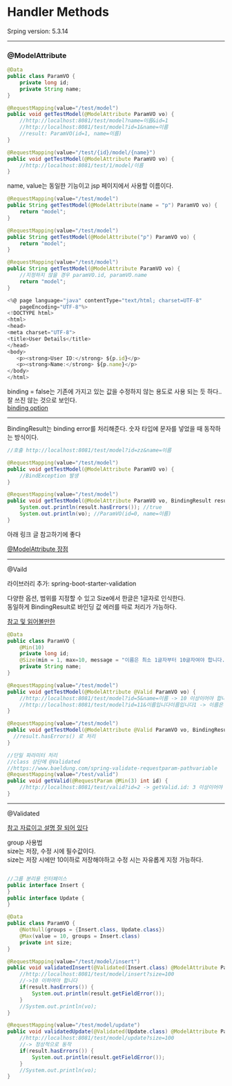 # Handler Methods

Srping version: 5.3.14

---

### @ModelAttribute

```java
@Data
public class ParamVO {
    private long id;
    private String name;
}

@RequestMapping(value="/test/model")
public void getTestModel(@ModelAttribute ParamVO vo) {
    //http://localhost:8081/test/model?name=이름&id=1
    //http://localhost:8081/test/model?id=1&name=이름
    //result: ParamVO(id=1, name=이름)
}

@RequestMapping(value="/test/{id}/model/{name}")
public void getTestModel(@ModelAttribute ParamVO vo) {
    //http://localhost:8081/test/1/model/이름
}
```

name, value는 동일한 기능이고 jsp 페이지에서 사용할 이름이다.

```java
@RequestMapping(value="/test/model")
public String getTestModel(@ModelAttribute(name = "p") ParamVO vo) {
    return "model";
}

@RequestMapping(value="/test/model")
public String getTestModel(@ModelAttribute("p") ParamVO vo) {
    return "model";
}

@RequestMapping(value="/test/model")
public String getTestModel(@ModelAttribute ParamVO vo) {
    //지정하지 않을 경우 paramVO.id, paramVO.name
    return "model";
}

```

```javascript
<%@ page language="java" contentType="text/html; charset=UTF-8"
    pageEncoding="UTF-8"%>
<!DOCTYPE html>
<html>
<head>
<meta charset="UTF-8">
<title>User Details</title>
</head>
<body>
   <p><strong>User ID:</strong> ${p.id}</p>
   <p><strong>Name:</strong> ${p.name}</p>
</body>
</html>
```

binding = false는 기존에 가지고 있는 값을 수정하지 않는 용도로 사용 되는 듯 하다.. 잘 쓰진 않는 것으로 보인다.<br>
[binding option](https://stackoverflow.com/questions/27744890/spring-mvc-how-to-forbid-data-binding-to-modelattribute)

---

BindingResult는 binding error를 처리해준다. 숫자 타입에 문자를 넣었을 때 동작하는 방식이다.

```java
//호출 http://localhost:8081/test/model?id=zz&name=이름

@RequestMapping(value="/test/model")
public void getTestModel(@ModelAttribute ParamVO vo) {
    //BindException 발생
}

@RequestMapping(value="/test/model")
public void getTestModel(@ModelAttribute ParamVO vo, BindingResult result) {
    System.out.println(result.hasErrors()); //true
    System.out.println(vo); //ParamVO(id=0, name=이름)
}
```

아래 링크 글 참고하기에 좋다<br>

[@ModelAttribute 장점](https://galid1.tistory.com/769)

---

@Vaild

라이브러리 추가: spring-boot-starter-validation

다양한 옵션, 범위를 지정할 수 있고 Size에서 한글은 1글자로 인식한다.<br>
동일하게 BindingResult로 바인딩 값 에러를 따로 처리가 가능하다.

[참고 및 읽어볼만한](https://velog.io/@minji/%EC%8A%A4%ED%94%84%EB%A7%81%EB%B6%80%ED%8A%B8-Spring-Boot%EC%9D%98-Validation-Valid-%EC%96%B4%EB%85%B8%ED%85%8C%EC%9D%B4%EC%85%98%EC%9C%BC%EB%A1%9C-%EC%9C%A0%ED%9A%A8%EC%84%B1-%EA%B2%80%EC%A6%9D%ED%95%98%EA%B8%B0)

```java
@Data
public class ParamVO {
    @Min(10)
    private long id;
    @Size(min = 1, max=10, message = "이름은 최소 1글자부터 10글자여야 합니다.")
    private String name;
}

@RequestMapping(value="/test/model")
public void getTestModel(@ModelAttribute @Valid ParamVO vo) {
    //http://localhost:8081/test/model?id=5&name=이름 -> 10 이상이어야 합니다
    //http://localhost:8081/test/model?id=11&이름입니다이름입니다1 -> 이름은 최소 1글자부터 10글자여야 합니다.
}

@RequestMapping(value="/test/model")
public void getTestModel(@ModelAttribute @Valid ParamVO vo, BindingResult result) {
  //result.hasErrors() 로 처리
}

//단일 파라미터 처리
//class 상단에 @Validated
//https://www.baeldung.com/spring-validate-requestparam-pathvariable
@RequestMapping(value="/test/valid")
public void getValid(@RequestParam @Min(3) int id) {
    //http://localhost:8081/test/valid?id=2 -> getValid.id: 3 이상이어야 합니다
}

```

---

@Validated<br>

[참고 자료이고 설명 잘 되어 있다](https://ojt90902.tistory.com/673)<br>

group 사용법<br>
size는 저장, 수정 시에 필수값이다.<br>
size는 저장 시에만 10이하로 저장해야하고 수정 시는 자유롭게 지정 가능하다.<br>

```java

//그룹 분리용 인터페이스
public interface Insert {
}
public interface Update {
}

@Data
public class ParamVO {
    @NotNull(groups = {Insert.class, Update.class})
    @Max(value = 10, groups = Insert.class)
    private int size;
}

@RequestMapping(value="/test/model/insert")
public void validatedInsert(@Validated(Insert.class) @ModelAttribute ParamVO vo, BindingResult result) {
    //http://localhost:8081/test/model/insert?size=100
    //->10 이하여야 합니다
    if(result.hasErrors()) {
        System.out.println(result.getFieldError());
    }
    //System.out.println(vo);
}

@RequestMapping(value="/test/model/update")
public void validatedUpdate(@Validated(Update.class) @ModelAttribute ParamVO vo, BindingResult result) {
    //http://localhost:8081/test/model/update?size=100
    //-> 정상적으로 동작
    if(result.hasErrors()) {
        System.out.println(result.getFieldError());
    }
    //System.out.println(vo);
}

```
